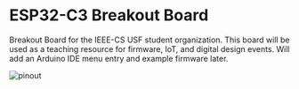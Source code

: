 # ESP32-C3 Breakout Board
Breakout Board for the IEEE-CS USF student organization. This board will be used as a teaching resource for firmware, IoT, and digital design events. Will add an Arduino IDE menu entry and example firmware later.

![pinout](https://github.com/akarez/IEEE-CS-ESP32/blob/main/pinout.png)
